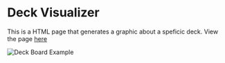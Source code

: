# Deck Visualizer

This is a HTML page that generates a graphic about a speficic deck. View the page [here](https://raychungno1.github.io/Deck-Visualizer/)

![Deck Board Example](https://github.com/raychungno1/Deck-Visualizer/blob/main/sample/deck-stats.png)
